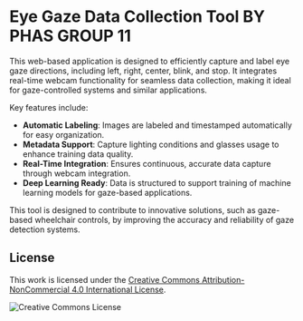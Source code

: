 # Eye Gaze Data Collection Tool BY PHAS GROUP 11

This web-based application is designed to efficiently capture and label eye gaze directions, including left, right, center, blink, and stop. It integrates real-time webcam functionality for seamless data collection, making it ideal for gaze-controlled systems and similar applications.

Key features include:  
- **Automatic Labeling**: Images are labeled and timestamped automatically for easy organization.  
- **Metadata Support**: Capture lighting conditions and glasses usage to enhance training data quality.  
- **Real-Time Integration**: Ensures continuous, accurate data capture through webcam integration.  
- **Deep Learning Ready**: Data is structured to support training of machine learning models for gaze-based applications.

This tool is designed to contribute to innovative solutions, such as gaze-based wheelchair controls, by improving the accuracy and reliability of gaze detection systems.

## License

This work is licensed under the [Creative Commons Attribution-NonCommercial 4.0 International License](http://creativecommons.org/licenses/by-nc/4.0/).

![Creative Commons License](https://i.creativecommons.org/l/by-nc/4.0/88x31.png)
